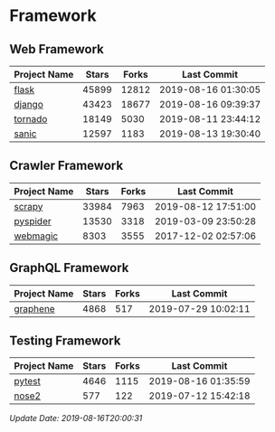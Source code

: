 # Framework

## Web Framework

| Project Name | Stars | Forks | Last Commit |
| ------------ | ----- | ----- | ----------- |
| [flask](https://github.com/pallets/flask) | 45899 | 12812 | 2019-08-16 01:30:05 |
| [django](https://github.com/django/django) | 43423 | 18677 | 2019-08-16 09:39:37 |
| [tornado](https://github.com/tornadoweb/tornado) | 18149 | 5030 | 2019-08-11 23:44:12 |
| [sanic](https://github.com/huge-success/sanic) | 12597 | 1183 | 2019-08-13 19:30:40 |

## Crawler Framework

| Project Name | Stars | Forks | Last Commit |
| ------------ | ----- | ----- | ----------- |
| [scrapy](https://github.com/scrapy/scrapy) | 33984 | 7963 | 2019-08-12 17:51:00 |
| [pyspider](https://github.com/binux/pyspider) | 13530 | 3318 | 2019-03-09 23:50:28 |
| [webmagic](https://github.com/code4craft/webmagic) | 8303 | 3555 | 2017-12-02 02:57:06 |

## GraphQL Framework

| Project Name | Stars | Forks | Last Commit |
| ------------ | ----- | ----- | ----------- |
| [graphene](https://github.com/graphql-python/graphene) | 4868 | 517 | 2019-07-29 10:02:11 |

## Testing Framework

| Project Name | Stars | Forks | Last Commit |
| ------------ | ----- | ----- | ----------- |
| [pytest](https://github.com/pytest-dev/pytest) | 4646 | 1115 | 2019-08-16 01:35:59 |
| [nose2](https://github.com/nose-devs/nose2) | 577 | 122 | 2019-07-12 15:42:18 |

*Update Date: 2019-08-16T20:00:31*